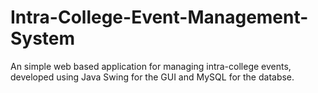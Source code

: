 # Intra-College-Event-Management-System
An simple web based application for managing intra-college events, developed using Java Swing for the GUI and MySQL for the databse.
